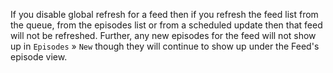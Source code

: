 If you disable global refresh for a feed then if you refresh the feed list from
the queue, from the episodes list or from a scheduled update then that feed will
not be refreshed. Further, any new episodes for the feed will not show up in
`Episodes` » `New` though they will continue to show up under the Feed's episode
view.
